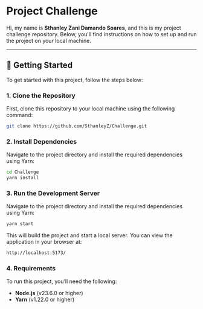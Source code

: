 # Project Challenge

Hi, my name is **Sthanley Zani Damando Soares**, and this is my project challenge repository. Below, you'll find instructions on how to set up and run the project on your local machine.

---

## 🚀 Getting Started

To get started with this project, follow the steps below:

### 1. **Clone the Repository**
First, clone this repository to your local machine using the following command:

```bash
git clone https://github.com/SthanleyZ/Challenge.git
```

### 2. **Install Dependencies**
Navigate to the project directory and install the required dependencies using Yarn:

```bash
cd Challenge
yarn install
```
### 3. **Run the Development Server**
Navigate to the project directory and install the required dependencies using Yarn:
```bash
yarn start
```
This will build the project and start a local server. You can view the application in your browser at:
```bash
http://localhost:5173/
```

### 4. **Requirements**
To run this project, you’ll need the following:

- **Node.js** (v23.6.0 or higher)
- **Yarn** (v1.22.0 or higher)
